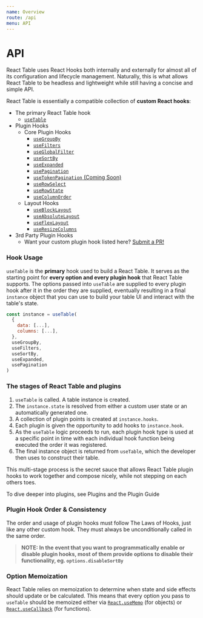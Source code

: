 ```yaml
---
name: Overview
route: /api
menu: API
---
```


# API

React Table uses React Hooks both internally and externally for almost all of its configuration and lifecycle management. Naturally, this is what allows React Table to be headless and lightweight while still having a concise and simple API.

React Table is essentially a compatible collection of **custom React hooks**:

- The primary React Table hook
  - [`useTable`](./api/useTable)
- Plugin Hooks
  - Core Plugin Hooks
    - [`useGroupBy`](./api/useGroupBy)
    - [`useFilters`](./api/useFilters)
    - [`useGlobalFilter`](./api/useGlobalFilter)
    - [`useSortBy`](./api/useSortBy)
    - [`useExpanded`](./api/useExpanded)
    - [`usePagination`](./api/usePagination)
    - [`useTokenPagination` (Coming Soon)](./api/useTokenPagination)
    - [`useRowSelect`](./api/useRowSelect)
    - [`useRowState`](./api/useRowState)
    - [`useColumnOrder`](./api/useColumnOrder)
  - Layout Hooks
    - [`useBlockLayout`](./api/useBlockLayout)
    - [`useAbsoluteLayout`](./api/useAbsoluteLayout)
    - [`useFlexLayout`](./api/useFlexLayout)
    - [`useResizeColumns`](./api/useResizeColumns)
- 3rd Party Plugin Hooks
  - Want your custom plugin hook listed here? [Submit a PR!](https://github.com/tanstack/react-table/compare)

### Hook Usage

`useTable` is the **primary** hook used to build a React Table. It serves as the starting point for **every option and every plugin hook** that React Table supports. The options passed into `useTable` are supplied to every plugin hook after it in the order they are supplied, eventually resulting in a final `instance` object that you can use to build your table UI and interact with the table's state.

```js
const instance = useTable(
  {
    data: [...],
    columns: [...],
  },
  useGroupBy,
  useFilters,
  useSortBy,
  useExpanded,
  usePagination
)
```

### The stages of React Table and plugins

1. `useTable` is called. A table instance is created.
1. The `instance.state` is resolved from either a custom user state or an automatically generated one.
1. A collection of plugin points is created at `instance.hooks`.
1. Each plugin is given the opportunity to add hooks to `instance.hook`.
1. As the `useTable` logic proceeds to run, each plugin hook type is used at a specific point in time with each individual hook function being executed the order it was registered.
1. The final instance object is returned from `useTable`, which the developer then uses to construct their table.

This multi-stage process is the secret sauce that allows React Table plugin hooks to work together and compose nicely, while not stepping on each others toes.

To dive deeper into plugins, see Plugins and the Plugin Guide

### Plugin Hook Order & Consistency

The order and usage of plugin hooks must follow The Laws of Hooks, just like any other custom hook. They must always be unconditionally called in the same order.

> **NOTE: In the event that you want to programmatically enable or disable plugin hooks, most of them provide options to disable their functionality, eg. `options.disableSortBy`**

### Option Memoization

React Table relies on memoization to determine when state and side effects should update or be calculated. This means that every option you pass to `useTable` should be memoized either via [`React.useMemo`](https://reactjs.org/docs/hooks-reference.html#usememo) (for objects) or [`React.useCallback`](https://reactjs.org/docs/hooks-reference.html#usecallback) (for functions).
